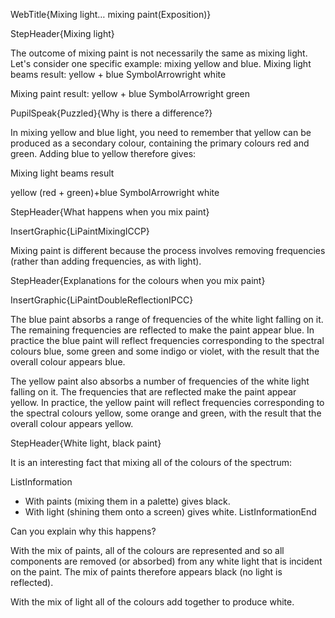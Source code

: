 WebTitle{Mixing light&hellip; mixing paint(Exposition)}

StepHeader{Mixing light}

The outcome of mixing paint is not necessarily the same as mixing light. Let's consider one specific example: mixing yellow and blue.
Mixing light beams result:
yellow + blue SymbolArrowright white

Mixing paint result:
yellow + blue SymbolArrowright green

PupilSpeak{Puzzled}{Why is there a difference?}

In mixing yellow and blue light, you need to remember that yellow can be produced as a secondary colour, containing the primary colours red and green. Adding blue to yellow therefore gives:

Mixing light beams result

yellow (red + green)+blue SymbolArrowright white

StepHeader{What happens when you mix paint}

InsertGraphic{LiPaintMixingICCP}

Mixing paint is different because the process involves removing frequencies (rather than adding frequencies, as with light).

StepHeader{Explanations for the colours when you mix paint}

InsertGraphic{LiPaintDoubleReflectionIPCC}

The blue paint absorbs a range of frequencies of the white light falling on it. The remaining frequencies are reflected to make the paint appear blue. In practice the blue paint will reflect frequencies corresponding to the spectral colours blue, some green and some indigo or violet, with the result that the overall colour appears blue.

The yellow paint also absorbs a number of frequencies of the white light falling on it. The frequencies that are reflected make the paint appear yellow. In practice, the yellow paint will reflect frequencies corresponding to the spectral colours yellow, some orange and green, with the result that the overall colour appears yellow.

StepHeader{White light, black paint}

It is an interesting fact that mixing all of the colours of the spectrum:

ListInformation
- With paints (mixing them in a palette) gives black.
- With light (shining them onto a screen) gives white.
ListInformationEnd

Can you explain why this happens?

With the mix of paints, all of the colours are represented and so all components are removed (or absorbed) from any white light that is incident on the paint. The mix of paints therefore appears black (no light is reflected).

With the mix of light all of the colours add together to produce white.

